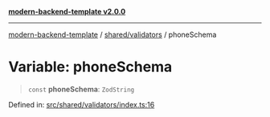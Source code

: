 [**modern-backend-template v2.0.0**](../../../README.md)

***

[modern-backend-template](../../../modules.md) / [shared/validators](../README.md) / phoneSchema

# Variable: phoneSchema

> `const` **phoneSchema**: `ZodString`

Defined in: [src/shared/validators/index.ts:16](https://github.com/maemreyo/saas-4cus-nodejs/blob/2a5b3f3aa11335dfa561e80e1feabb8e6084261e/src/shared/validators/index.ts#L16)
